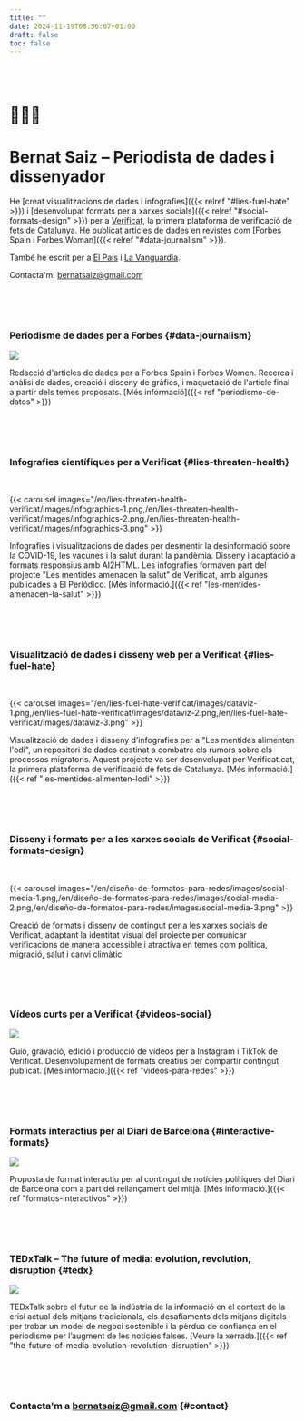 ```yaml
---
title: ""
date: 2024-11-19T08:56:07+01:00
draft: false
toc: false
---
```


<br><br>

# 👨🏻‍💻

# Bernat Saiz – Periodista de dades i dissenyador

He [creat visualitzacions de dades i infografies]({{< relref "#lies-fuel-hate" >}}) i [desenvolupat formats per a xarxes socials]({{< relref "#social-formats-design" >}}) per a [Verificat](https://www.verificat.cat/), la primera plataforma de verificació de fets de Catalunya. He publicat articles de dades en revistes com [Forbes Spain i Forbes Woman]({{< relref "#data-journalism" >}}).

També he escrit per a [El País](https://elpais.com/autor/bernat-saiz-pascual/) i [La Vanguardia](https://stories.lavanguardia.com/search?q=&author=Bernat+Saiz).

Contacta'm: [bernatsaiz@gmail.com](mailto:bernatsaiz@gmail.com)

<br><br><br>

### Periodisme de dades per a Forbes {#data-journalism}

![](/en/data-journalism-for-forbes/images/0.png)

Redacció d'articles de dades per a Forbes Spain i Forbes Women. Recerca i anàlisi de dades, creació i disseny de gràfics, i maquetació de l'article final a partir dels temes proposats. [Més informació]({{< ref "periodismo-de-datos" >}})

<br><br><br>

### Infografies científiques per a Verificat {#lies-threaten-health}

<br>

{{< carousel images="/en/lies-threaten-health-verificat/images/infographics-1.png,/en/lies-threaten-health-verificat/images/infographics-2.png,/en/lies-threaten-health-verificat/images/infographics-3.png" >}}

Infografies i visualitzacions de dades per desmentir la desinformació sobre la COVID-19, les vacunes i la salut durant la pandèmia. Disseny i adaptació a formats responsius amb AI2HTML. Les infografies formaven part del projecte "Les mentides amenacen la salut" de Verificat, amb algunes publicades a El Periódico. [Més informació.]({{< ref "les-mentides-amenacen-la-salut" >}})

<br><br><br>

### Visualització de dades i disseny web per a Verificat {#lies-fuel-hate}

<br>

{{< carousel images="/en/lies-fuel-hate-verificat/images/dataviz-1.png,/en/lies-fuel-hate-verificat/images/dataviz-2.png,/en/lies-fuel-hate-verificat/images/dataviz-3.png" >}}

Visualització de dades i disseny d’infografies per a "Les mentides alimenten l'odi", un repositori de dades destinat a combatre els rumors sobre els processos migratoris. Aquest projecte va ser desenvolupat per Verificat.cat, la primera plataforma de verificació de fets de Catalunya. [Més informació.]({{< ref "les-mentides-alimenten-lodi" >}})

<br><br><br>

### Disseny i formats per a les xarxes socials de Verificat {#social-formats-design}

<br>

{{< carousel images="/en/diseño-de-formatos-para-redes/images/social-media-1.png,/en/diseño-de-formatos-para-redes/images/social-media-2.png,/en/diseño-de-formatos-para-redes/images/social-media-3.png" >}}

Creació de formats i disseny de contingut per a les xarxes socials de Verificat, adaptant la identitat visual del projecte per comunicar verificacions de manera accessible i atractiva en temes com política, migració, salut i canvi climàtic.

<br><br><br>

### Vídeos curts per a Verificat {#videos-social}

![](/en/videos-for-social-media-verificat/images/0.png)

Guió, gravació, edició i producció de vídeos per a Instagram i TikTok de Verificat. Desenvolupament de formats creatius per compartir contingut publicat. [Més informació.]({{< ref "videos-para-redes" >}})

<br><br><br>

### Formats interactius per al Diari de Barcelona {#interactive-formats}

![](/en/interactive-formats-for-the-barcelona-journal/images/0.png)

Proposta de format interactiu per al contingut de notícies polítiques del Diari de Barcelona com a part del rellançament del mitjà. [Més informació.]({{< ref "formatos-interactivos" >}})

<br><br><br>

### TEDxTalk – The future of media: evolution, revolution, disruption {#tedx}

![](/en/the-future-of-media-evolution-revolution-disruption-tedx/images/1.png)

TEDxTalk sobre el futur de la indústria de la informació en el context de la crisi actual dels mitjans tradicionals, els desafiaments dels mitjans digitals per trobar un model de negoci sostenible i la pèrdua de confiança en el periodisme per l’augment de les notícies falses. [Veure la xerrada.]({{< ref "the-future-of-media-evolution-revolution-disruption" >}})

<br><br><br>

### Contacta'm a [bernatsaiz@gmail.com](mailto:bernatsaiz@gmail.com) {#contact}

<br><br><br>

